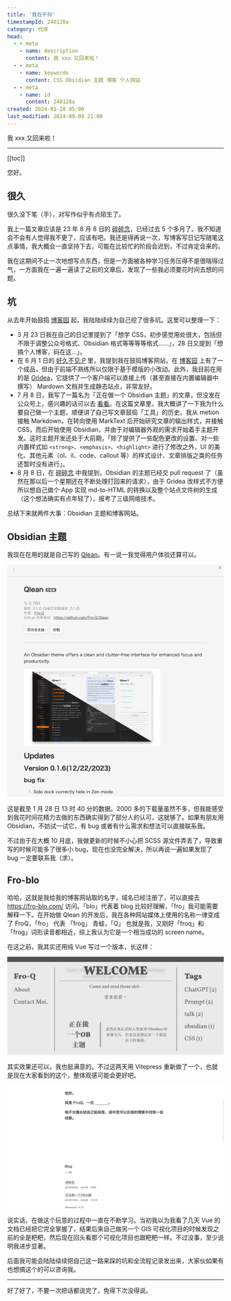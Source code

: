 ```yaml
---
title: '我在干何'
timestampId: 240128a
category: 代序
head:
  - - meta
    - name: description
      content: 我 xxx 又回来啦！
  - - meta
    - name: keywords
      content: CSS Obsidian 主题 博客 个人网站
  - - meta
    - name: id
      content: 240128a
created: 2024-01-28 05:00
last_modified: 2024-09-09 21:00
---
```


我 xxx 又回来啦！

---

[[toc]]

您好。

## 很久

很久没下笔（手），对写作似乎有点陌生了。

我上一篇文章应该是 23 年 8 月 8 日的 [碎碎念](https://mp.weixin.qq.com/s/hxOJcdqRqdSpMoTBv5uJEw)，已经过去 5 个多月了。我不知道会不会有人觉得我不更了，应该有吧。我还是得再说一次，写博客写日记写随笔这点事情，我大概会一直坚持下去，可能在比较忙的阶段会迟到，不过肯定会来的。

我在这期间不止一次地想写点东西，但是一方面被各种学习任务压得不是很喘得过气，一方面我在一遍一遍读了之前的文章后，发现了一些我必须要花时间去想的问题。

## 坑

从去年开始鼓捣 [博客园](https://www.cnblogs.com/ypsr) 起，我陆陆续续为自己挖了很多坑。这里可以整理一下：

- 3 月 23 日我在自己的日记里提到了「想学 CSS，初步感觉用处很大，包括但不限于调整公众号格式、Obsidian 格式等等等等格式……」，28 日又提到「想搞个人博客，码在这…」。
- 在 6 月 1 日的 [好久不见:P](https://mp.weixin.qq.com/s/OnDiN2K2UIo1H4oQK3J7xA) 里，我提到我在鼓捣博客网站，在 [博客园](https://www.cnblogs.com/ypsr) 上有了一个成品，但由于前端不熟练所以仅限于基于模版的小改动。此外，我目前在用的是 [Gridea](https://open.gridea.dev)，它提供了一个客户端可以直接上传（甚至直接在内置编辑器中撰写） Mardown 文档并生成静态站点，非常友好。
- 7 月 8 日，我写了一篇名为「正在做一个 Obsidian 主题」的文章，但没发在公众号上，感兴趣的话可以去 [看看](https://fro-blo.com/blog/making-obsidian-theme.html)。在这篇文章里，我大概讲了一下我为什么要自己做一个主题，顺便讲了自己写文章鼓捣「工具」的历史。我从 metion 接触 Markdown，在转向使用 MarkText 后开始研究文章的输出样式，并接触 CSS，而后开始使用 Obsidian，并由于对编辑器外观的需求开始着手主题开发。这时主题开发还处于大前期，「除了提供了一些配色更改的设置、对一些内置样式如 `<strong>`、`<emphasis>`、`<highlight>` 进行了修改之外，UI 的美化、其他元素（ol、il、code、callout 等）的样式设计、文章排版之类的任务还暂时没有进行」。
- 8 月 8 日，在 [碎碎念](https://mp.weixin.qq.com/s/hxOJcdqRqdSpMoTBv5uJEw) 中我提到，Obsidian 的主题已经交 pull request 了（虽然在那以后一个星期还在不断处理打回来的请求），由于 Gridea 改样式不方便所以想自己做个 App 实现 md-to-HTML 的转换以及整个站点文件树的生成（这个想法确实有点年轻了），报考了三级网络技术。

总结下来就两件大事：Obsidian 主题和博客网站。

## Obsidian 主题

我现在在用的就是自己写的 [Qlean](https://github.com/Fro-Q/Qlean)。有一说一我觉得用户体验还算可以。

![I wrote Qlean](what_am_i_up_to_assets/ATTCH_20240924171015362.png)

这是截至 1 月 28 日 13 时 40 分的数据。2000 多的下载量虽然不多，但我能感受到我花时间花精力去做的东西确实得到了部分人的认可，这就够了。如果有朋友用 Obsidian，不妨试一试它，有 bug 或者有什么需求和想法可以直接联系我。

不过由于在大概 10 月底，我做更新的时候不小心把 SCSS 源文件弄丢了，导致重写的时候可能多了很多小 bug，现在也没完全解决，所以再说一遍如果发现了 bug 一定要联系我（求）。

## Fro-blo

哈哈，这就是我给我的博客网站取的名字，域名已经注册了，可以直接去 https://fro-blo.com/ 访问。「blo」代表着 blog 比较好理解，「fro」我可能需要解释一下。在开始做 Qlean 的开发后，我在各种网站媒体上使用的名称一律变成了 FroQ，「fro」 代表 「frog」 青蛙，「Q」 也就是我，又刚好「froq」和「frog」词形读音都相近，综上我认为它是一个相当成功的 screen name。

在这之前，我其实还用纯 Vue 写过一个版本，长这样：

![Previous blog site](what_am_i_up_to_assets/ATTCH_20240924171015389.png)

其实效果还可以，我也挺满意的。不过这两天用 Vitepress 重新做了一个，也就是现在大家看到的这个，整体观感可能会更好吧。

![fro-blo's home](what_am_i_up_to_assets/ATTCH_20240924171015408.png)

说实话，在做这个玩意的过程中一直在不断学习。当初我以为我看了几天 Vue 的文档已经把它完全掌握了，结果后来自己做另一个 GIS 可视化项目的时候发现之前的全是粑粑，然后现在回头看那个可视化项目也跟粑粑一样。不过没事，至少说明我进步显著。

后面我可能会陆陆续续把自己这一路来踩的坑和全流程记录发出来，大家伙如果有也想搞这个的可以咨询我。

---

好了好了，不要一次把话都说完了，免得下次没得说。

